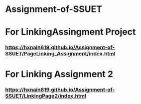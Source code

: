 # Assignment-of-SSUET
# For LinkingAssingment Project 
### https://hxnain619.github.io/Assignment-of-SSUET/PageLinking_Assignment/index.html
# For Linking Assignment 2
### https://hxnain619.github.io/Assignment-of-SSUET/LinkingPage2/index.html
